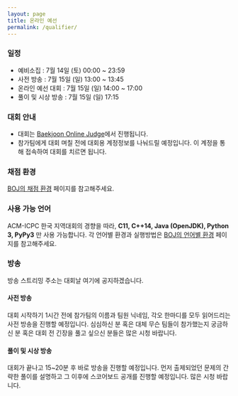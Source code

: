 ```yaml
---
layout: page
title: 온라인 예선
permalink: /qualifier/
---
```


### 일정

 * 예비소집 : 7월 14일 (토) 00:00 ~ 23:59
 * 사전 방송 : 7월 15일 (일) 13:00 ~ 13:45
 * 온라인 예선 대회 : 7월 15일 (일) 14:00 ~ 17:00
 * 풀이 및 시상 방송 : 7월 15일 (일) 17:15

### 대회 안내

 * 대회는 [Baekjoon Online Judge](https://www.acmicpc.net/)에서 진행됩니다.
 * 참가팀에게 대회 며칠 전에 대회용 계정정보를 나눠드릴 예정입니다. 이 계정을 통해 접속하여 대회를 치르면 됩니다.

### 채점 환경

[BOJ의 채점 환경](https://www.acmicpc.net/help/judge) 페이지를 참고해주세요.

### 사용 가능 언어

ACM-ICPC 한국 지역대회의 경향을 따라,
**C11, C++14, Java (OpenJDK), Python 3, PyPy3** 만 사용 가능합니다.
각 언어별 환경과 실행방법은 [BOJ의 언어별 환경](https://www.acmicpc.net/help/language) 페이지를 참고해주세요.

### 방송

방송 스트리밍 주소는 대회날 여기에 공지하겠습니다.

#### 사전 방송

대회 시작하기 1시간 전에 참가팀의 이름과 팀원 닉네임, 각오 한마디를 모두 읽어드리는 사전 방송을 진행할 예정입니다.
심심하신 분 혹은 대체 무슨 팀들이 참가했는지 궁금하신 분 혹은 대회 전 긴장을 풀고 싶으신 분들은 많은 시청 바랍니다.

#### 풀이 및 시상 방송

대회가 끝나고 15~20분 후 바로 방송을 진행할 예정입니다.
먼저 출제되었던 문제의 간략한 풀이를 설명하고 그 이후에 스코어보드 공개를 진행할 예정입니다.
많은 시청 바랍니다.
